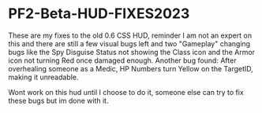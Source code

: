 # PF2-Beta-HUD-FIXES2023
These are my fixes to the old 0.6 CSS HUD, reminder I am not an expert on this and there are still a few visual bugs left and two "Gameplay" changing bugs like the Spy Disguise Status not showing the Class icon and the Armor icon not turning Red once damaged enough.
Another bug found: After overhealing someone as a Medic, HP Numbers turn Yellow on the TargetID, making it unreadable.

Wont work on this hud until I choose to do it, someone else can try to fix these bugs but im done with it.
